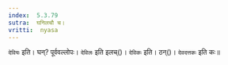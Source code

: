 ```yaml
---
index:  5.3.79
sutra:  घनिलचौ च।
vritti:  nyasa
---
```


`देवियः` इति। घन्? पूर्ववल्लोपः। `देविलः` इति इलच्()। `देविकः` इति। ठन्()। `देवदत्तकः` इति कः॥
